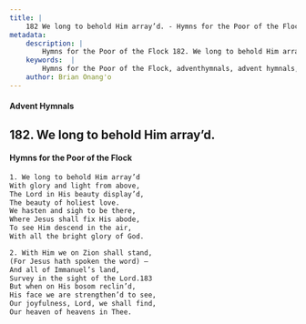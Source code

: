 ```yaml
---
title: |
    182 We long to behold Him array’d. - Hymns for the Poor of the Flock
metadata:
    description: |
        Hymns for the Poor of the Flock 182. We long to behold Him array’d.. We long to behold Him array’d With glory and light from above,  The Lord in His beauty display’d, The beauty of holiest love. We hasten and sigh to be there,  Where Jesus shall fix His abode, To see Him descend in the air, With all the bright glory of God. 
    keywords:  |
        Hymns for the Poor of the Flock, adventhymnals, advent hymnals, We long to behold Him array’d., We long to behold Him array’d, 
    author: Brian Onang'o
---
```


#### Advent Hymnals
## 182. We long to behold Him array’d.
####  Hymns for the Poor of the Flock

```txt
1. We long to behold Him array’d
With glory and light from above, 
The Lord in His beauty display’d,
The beauty of holiest love.
We hasten and sigh to be there, 
Where Jesus shall fix His abode,
To see Him descend in the air,
With all the bright glory of God.

2. With Him we on Zion shall stand,
(For Jesus hath spoken the word) — 
And all of Immanuel’s land,
Survey in the sight of the Lord.183
But when on His bosom reclin’d,
His face we are strengthen’d to see, 
Our joyfulness, Lord, we shall find, 
Our heaven of heavens in Thee.
```